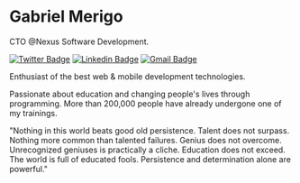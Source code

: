 # Gabriel Merigo

CTO @Nexus Software Development.

[![Twitter Badge](https://img.shields.io/badge/-@dieegosf-00875f?style=flat-square&labelColor=00875f&logo=twitter&logoColor=white&link=https://twitter.com/dieegosf)](https://twitter.com/GabrielMerigo) 
[![Linkedin Badge](https://img.shields.io/badge/-Gabriel%20Merigo-00875f?style=flat-square&logo=Linkedin&logoColor=white&link=https://www.linkedin.com/in/GabrielMerigo/)](https://www.linkedin.com/in/GabrielMerigo/) 
[![Gmail Badge](https://img.shields.io/badge/-gabriel.merigo@nexus-sd.com-00875f?style=flat-square&logo=Gmail&logoColor=white&link=mailto:gabriel.merigo@nexus-sd.com)](mailto:gabriel.merigo@nexus-sd.com)

Enthusiast of the best web & mobile development technologies.

Passionate about education and changing people's lives through programming. More than 200,000 people have already undergone one of my trainings.

"Nothing in this world beats good old persistence. Talent does not surpass. Nothing more common than talented failures. Genius does not overcome. Unrecognized geniuses is practically a cliche. Education does not exceed. The world is full of educated fools. Persistence and determination alone are powerful."
